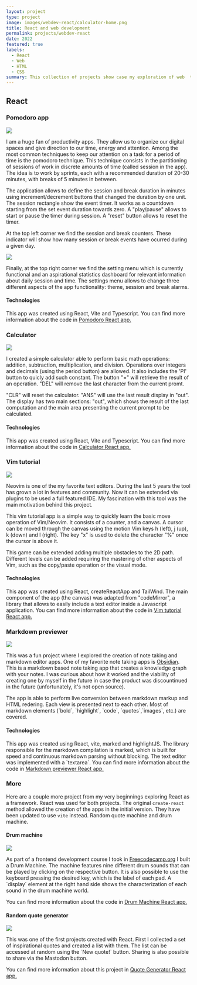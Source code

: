```yaml
---
layout: project
type: project
image: images/webdev-react/calculator-home.png
title: React and web development  
permalink: projects/webdev-react
date: 2022
featured: true
labels:
  - React
  - Web
  - HTML
  - CSS
summary: This collection of projects show case my exploration of web  technologies. Some of these projects are also the outcome of the merge of  personal interests of mine ( e.g., productivity, text editors, math) and the technology I am learning at the moment. 
---
```

## React

### Pomodoro app

<img class="ui medium left floated rounded image chime zoom medium-amp1_5" style="font-size:unset;" src="../images/webdev-react/pomodoro-home.png">

<p class="pjustify">I am a huge fan of productivity apps. They allow us to organize our
digital spaces and give direction to our time, energy and attention. Among the most common
techniques to keep our attention on a task for a period of time is the pomodoro technique.
This technique consists in the partitioning of sessions of work in discrete amounts of time (called session in the app). The idea is to work by sprints, each with a recommended
duration of 20-30 minutes, with breaks of 5 minutes in between.</p>

<p class="pjustify">The application allows to define the session and break duration in
minutes using increment/decrement buttons that changed the duration by one unit. The 
session rectangle show the event timer. It works as a countdown starting from the set 
event duration towards zero. A "play/pause" allows to start or pause the timer during 
session. A "reset" button allows to reset the timer.</p>

<p class="pjustify">At the top left corner we find the session and break counters.
These indicator will show how many session or break events have ocurred during a given
day.</p>

<img class="ui small right floated rounded image chime zoom medium-amp1_5" src="../images/webdev-react/pomodoro-settings.png">

<p class="pjustify">Finally, at the top right corner we find the setting menu which is 
currently functional and an aspirational statistics dashboard for relevant information 
about daily session and time. The settings menu allows to change three different aspects
of the app functionality: theme, session and break alarms.</p>

#### Technologies

<p class="pjustify">This app was created using React, Vite and Typescript. 
You can find more information about the code in <a class="hlink" 
href="https://github.com/juandarr/pomodoro-react" target="_blank"><i class="normal github 
icon"></i>Pomodoro React app.</a></p>


### Calculator

<img class="ui medium right floated rounded image chime zoom medium-amp1_5" style="font-size:unset;" src="../images/webdev-react/calculator.png">

<p class="pjustify">I created a simple calculator able to perform basic math
operations: addition, subtraction, multiplication, and division. Operations over integers and decimals (using the period button)
are allowed. It also includes the 'PI' button to quicly add such
constant. The button "=" will retrieve the result of an operation. "DEL" will remove the last character from the current
promt.</p>

<p class="pjustify">"CLR" will reset the calculator. "ANS" will use the last result display in "out". The display has two main sections: "out", which shows the result of the last computation and the main area presenting the current prompt to be calculated.</p>

#### Technologies

<p class="pjustify">This app was created using React, Vite and 
Typescript. You can find more information about the code in <a 
class="hlink" href="https://github.com/juandarr/
calculator-react" target="_blank"><i class="normal github icon"></i>
Calculator React app.</a></p>

### Vim tutorial

<img class="ui medium left floated rounded image chime zoom medium-amp1_5" 
style="font-size:unset;" src="../images/webdev-react/vim-tutor.png">

<p class="pjustify">Neovim is one of the my favorite text editors. During the last 5 years the tool has grown a lot in features and community. Now it can be extended via plugins to be used a full featured IDE. My fascination with this tool was the main motivation behind this project.</p> 

<p class="pjustify">This vim tutorial app is a simple way to quickly learn the basic
move operation of Vim/Neovim. It consists of a counter, and a canvas. A cursor can be
moved through the canvas using the motion Vim keys h (left), j (up), k (down) and l (right). The key "x" is used to delete the character "%" once the cursor is above it. </p>

<p class="pjustify">This game can be extended adding multiple obstacles to the 2D path. Different levels can be added requiring the mastering of other aspects of Vim, such as the copy/paste operation or the visual mode.</p>

#### Technologies

<p class="pjustify">This app was created using React, 
createReactApp and TailWind. The main component of the app (the 
canvas) was adapted from "codeMirror", a library that allows to 
easily include a text editor inside a Javascript application. You 
can find more information about the code in <a class="hlink" 
href="https://github.com/juandarr/vim-tutorial-react" 
target="_blank"><i class="normal github icon"></i>Vim tutorial React app.</a></p>

### Markdown previewer

<img class="ui medium right floated rounded image chime zoom medium-amp1_5" 
style="font-size:unset;" src="../images/webdev-react/markdown-previewer.png">

<p class="pjustify">This was a fun project where I explored 
the creation of note taking and markdown editor apps. One of
my favorite note taking apps is <a class="hlink" 
href="https://obsidian.md" 
target="_blank">Obsidian</a>. This is a markdown based note 
taking app that creates a knowledge graph with your notes. I 
was curious about how it worked and the viability of creating
one by myself in the future in case the product was 
discountinued in the future (unfortunately, it's not open 
source).</p> 

<p class="pjustify">The app is able to perform live conversion
between markdown markup and HTML redering. Each view is 
presented next to each other. Most of markdown elements 
(`bold`, `highlight`, `code`, `quotes`,`images`, etc.) are
covered.</p>

#### Technologies

<p class="pjustify">This app was created using React, 
vite, marked and highlightJS. The library responsible for the 
markdown compilation is marked, which is built for speed and 
continuous markdown parsing without blocking. The text editor
was implemented with a `textarea`. You can find more information about the code in <a class="hlink" 
href="https://github.com/juandarr/markdown-react" 
target="_blank"><i class="normal github icon"></i>Markdown 
previewer React app.</a></p>

### More 
Here are a couple more project from my very beginnings exploring React as a framework. React was used for both projects. The original `create-react` method allowed the
creation of the apps in the initial version. They have been
updated to use `vite` instead. 
Random quote machine and drum machine. 

#### Drum machine 

<img class="ui medium left floated rounded image chime zoom medium-amp1_5" 
style="font-size:unset;" src="../images/webdev-react/drum-machine.png">

<p class="pjustify">As part of a frontend development course
I took in <a class="hlink" 
href="https://freecodecamp.org" 
target="_blank">Freecodecamp.org</a> I built a Drum Machine. The machine features
nine different drum sounds that can be played by clicking on the respective button.
It is also possible to use the keyboard pressing the desired key, which is the
label of each pad. A `display` element at the right hand side shows the characterization of each sound in the drum machine world. 
</p>
<p class="pjustify">
You can find more information about the code in <a class="hlink" 
href="https://github.com/juandarr/drumMachine-react" 
target="_blank"><i class="normal github icon"></i>Drum  
Machine React app.</a></p>

#### Random quote generator 

<img class="ui medium right floated rounded image chime zoom medium-amp1_5" 
style="font-size:unset;" src="../images/webdev-react/quote-generator.png">

<p class="pjustify">This was one of the first projects created with React. First I collected a set of inspirational quotes and created a list with them.
The list can be accessed at random using the `New quote!` button. Sharing is 
also possible to share via the Mastodon button.
</p>
<p class="pjustify">You can find more information about this project in <a class="hlink" 
href="https://github.com/juandarr/quoteGenerator-react" 
target="_blank"><i class="normal github icon"></i>Quote 
Generator React app.</a></p>